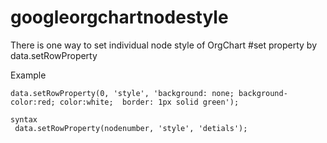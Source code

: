 # googleorgchartnodestyle
There is one way to set individual node style of OrgChart
 #set property by 
  data.setRowProperty
  
  Example

    data.setRowProperty(0, 'style', 'background: none; background-color:red; color:white;  border: 1px solid green');
    
    syntax 
     data.setRowProperty(nodenumber, 'style', 'detials');
